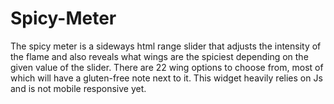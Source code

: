 # Spicy-Meter
The spicy meter is a sideways html range slider that adjusts the intensity of the flame and also reveals what wings are the spiciest depending on the given value of the slider. 
There are 22 wing options to choose from, most of which will have a gluten-free note next to it.
This widget heavily relies on Js and is not mobile responsive yet.

